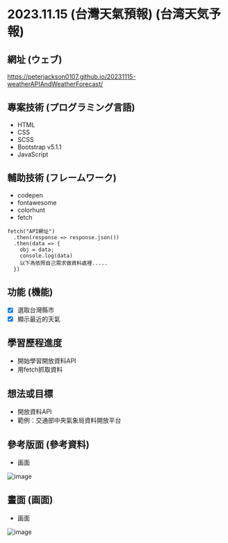 # 2023.11.15 (台灣天氣預報) (台湾天気予報)

## 網址 (ウェブ)
https://peterjackson0107.github.io/20231115-weatherAPIAndWeatherForecast/

## 專案技術 (プログラミング言語)
- HTML
- CSS
- SCSS
- Bootstrap v5.1.1
- JavaScript

## 輔助技術 (フレームワーク)
- codepen
- fontawesome
- colorhunt
- fetch

```
fetch("API網址")
  .then(response => response.json())
  .then(data => {
    obj = data;
    console.log(data)
    以下為依照自己需求做資料處裡.....
  })
```
## 功能 (機能)
- [x] 選取台灣縣市
- [x] 顯示最近的天氣

## 學習歷程進度
* 開始學習開放資料API
* 用fetch抓取資料

## 想法或目標
* 開放資料API
* 範例：交通部中央氣象局資料開放平台

## 參考版面 (參考資料)
* 画面

![image](https://github.com/peterjackson0107/20231115-weatherAPIAndWeatherForecast/assets/151004314/80b6c709-98a1-4c8b-ac5a-a335d4069e4a)

## 畫面 (画面)
* 画面

![image](https://github.com/peterjackson0107/20231115-weatherAPIAndWeatherForecast/assets/151004314/067f9786-2066-4b92-8644-c2fee0bd017a)
